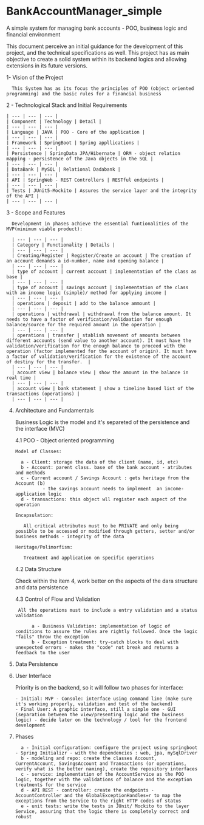 # BankAccountManager_simple
A simple system for  managing bank accounts - POO, business logic and financial environment 

  This document perceive an initial guidance for the development of this project, and the technical specifications as well. This project has as main objective to create a solid system within its backend logics and allowing extensions in its future versions.

  1- Vision of the Project

      This System has as its focus the principles of POO (object oriented programming) and the basic rules for a financial business 

  2 - Technological Stack and Initial Requirements 

    | --- | --- | --- |
    | Component | Technology | Detail |
    | --- | --- | --- |
    | Language | JAVA | POO - Core of the application |
    | --- | --- | --- |
    | Framework | SpringBoot | Spring appllications |
    | --- | --- | --- |
    | Persistence | SpringData JPA/Hibernate | ORM - object relation mapping - persistence of the Java objects in the SQL |
    | --- | --- | --- |
    | DataBank | MySQL | Relational Dadabank |
    | --- | --- | --- |
    | API | SpringWeb - REST Controllers | RESTful endpoints |
    | --- | --- | --- |
    | Tests | JUnit5-Mockito | Assures the service layer and the integrity of the API |
    | --- | --- | --- |
    
  3 - Scope and Features

      Development in phases achieve the essential funtionalities of the MVP(minimum viable product):

      | --- | --- | --- |  
      | Category | Functionality | Details |
      | --- | --- | --- |
      | Creating/Register | Register/Create an account | The creation of an account demands a id-number, name and opening balance |
      | --- | --- | --- |
      | type of account | current account | implementation of the class as base |
      | --- | --- | --- |
      | type of account | savings account | implementation of the class with an income logic (simple)/ method for applying income |
      | --- | --- | --- |
      | operations | deposit | add to the balance ammount |
      | --- | --- | --- |
      | operations | withdrawal | withdrawal from the balance amount. It needs to have a factor of verification/validaation for enough balance/source for the required amount in the operation |
      | --- | --- | --- |
      | operations | transfer | stablish movement of amounts between different accounts (send value to another account). It must have the validation/verification for the enough balance to proceed with the operation (factor implemented for the account of origin). It must have a factor of validation/verification for the existence of the account of destiny for the transfer.  |
      | --- | --- | --- |
      | account view | balance view | show the amount in the balance in real time |
      | --- | --- | --- |
      | account view | bank statement | show a timeline based list of the transactions (operations) |
      | --- | --- | --- |

  4. Architecture and Fundamentals

      Business Logic is the model and it's separeted of the persistence and the interface (MVC)

     4.1 POO - Object oriented programming

         Model of Classes:
     
           a - Client: storage the data of the client (name, id, etc)
           b - Account: parent class. base of the bank account - atributes and methods
           c - Current account / Savings Account : gets heritage from the Account (b)
                   - the savings account needs to implement  an income-application logic
           d - transactions: this object wll register each aspect of the operation

         Encapsulation:

            All critical attributes must to be PRIVATE and only being possible to be accessed or modified through getters, setter and/or business methods - integrity of the data

         Heritage/Polimorfism:

            Treatment and application on specific operations

     4.2 Data Structure

      Check within the item 4, work better on the aspects of the dara structure and data persistence
     
     4.3 Control of Flow and Validation

          All the operations must to include a entry validation and a status validation

               a - Business Validation: implementation of logic of conditions to assure the rules are rightly followed. Once the logic "fails" throw the exception
               b - Exception treatment: try-catch blocks to deal with unexpected errors - makes the "code" not break and returns a feedback to the user

  5. Data Persistence
  6. User Interface

     Priority is on the backend, so it will follow two phases for interface:

         - Initial: MVP - Console: interface using command line (make sure it's working properly, validation and test of the backend)
         - Final User: A graphic interface, still a simple one - GUI (separation between the view/presenting logic and the business logic) - decide later on the technology / tool for the frontend development 


  7. Phases

           a - Initial configuration: configure the project using springboot - Spring Initializr - with the dependencies : web, jpa, mySqlDriver
           b - modeling and repo: create the classes Account, CurrentAccount, SavingsAccount and Transactions (or operations, verify what is the better naming), create the repository interfaces
           c - service: implementation of the AccountService as the POO logic, together with the validations of balance and the exception treatments for the service
           d - API REST - controller: create the endpoints - AccountController and the GlobalExceptionHandles=r to map the exceptions from the Service to the right HTTP codes of status
           e - unit tests: write the tests in JUnit/ Mockito to the layer Service, assuring that the logic there is completely correct and robust 

         
  
